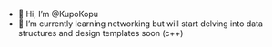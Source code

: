 - 👋 Hi, I’m @KupoKopu
- 🌱 I’m currently learning networking but will start delving into data structures and design templates soon (c++)

<!---
KupoKopu/KupoKopu is a ✨ special ✨ repository because its `README.md` (this file) appears on your GitHub profile.
You can click the Preview link to take a look at your changes.
--->
